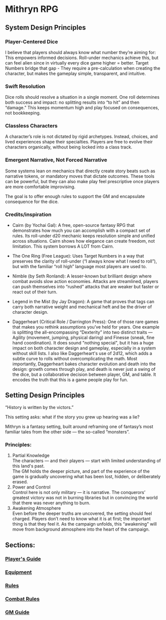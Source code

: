 # Mithryn RPG

## System Design Principles

### Player-Centered Dice

I believe that players should always know what number they’re aiming for: This empowers informed decisions. Roll-under mechanics achieve this, but can feel alien since in virtually every dice game higher = better.
Target Numbers bridge that gap - They require a pre-calculation when creating the character, but makes the gameplay simple, transparent, and intuitive.

### Swift Resolution

Dice rolls should resolve a situation in a single moment. One roll determines both success and impact: no splitting results into “to hit” and then “damage.” This keeps momentum high and play focused on consequences, not bookkeeping.

### Classless Characters

A character’s role is not dictated by rigid archetypes. Instead, choices, and lived experiences shape their specialties. Players are free to evolve their characters organically, without being locked into a class track.

### Emergent Narrative, Not Forced Narrative

Some systems lean on mechanics that directly create story beats such as narrative tokens, or mandatory moves that dictate outcomes. 
These tools can be powerful, but they can also make play feel prescriptive once players are more comfortable improvising.

The goal is to offer enough rules to support the GM and encapsulate consequence for the dice.


### Credits/inspiration

- Cairn (by Yochai Gal): A free, open-source fantasy RPG that demonstrates how much you can accomplish with a compact set of rules. Its roll-under d20 mechanic keeps resolution simple and unified across situations. Cairn shows how elegance can create freedom, not limitation. This system borrows A LOT from Cairn.

- The One Ring (Free League): Uses Target Numbers in a way that preserves the clarity of roll-under (“I always know what I need to roll”), but with the familiar “roll high” language most players are used to.

- Nimble (by Seth Ronland): A lesser-known but brilliant design where combat avoids slow action economies. Attacks are streamlined, players can push themselves into “rushed” attacks that are weaker but faster or react out of their turn.

- Legend in the Mist (by Jay Dragon): A game that proves that tags can carry both narrative weight and mechanical heft and be the driver of character design.

- Daggerheart (Critical Role / Darrington Press): One of those rare games that makes you rethink assumptions you’ve held for years.
One example is splitting the all-encompassing “Dexterity” into two distinct traits — Agility (movement, jumping, physical daring) and Finesse (sneak, fine hand coordination). It does sound "nothing special", but it has a huge impact on both character design and gameplay, especially in a system without skill lists.
I also like Daggerheart's use of 2d12, which adds a subtle curve to rolls without overcomplicating the math. Most importantly, Daggerheart bakes character evolution and death into the design: growth comes through play, and death is never just a swing of the dice, but a collaborative decision between player, GM, and table. It encodes the truth that this is a game people play for fun.

## Setting Design Principles

“History is written by the victors.”

This setting asks: what if the story you grew up hearing was a lie?

Mithryn is a fantasy setting, built around reframing one of fantasy’s most familiar tales from the other side — the so-called “monsters”.

### Principles:

1. Partial Knowledge  
  The characters — and their players — start with limited understanding of this land's past.  
  The GM holds the deeper picture, and part of the experience of the game is gradually uncovering what has been lost, hidden, or deliberately erased.
2. Power and Control  
  Control here is not only military — it is narrative. The conquerors’ greatest victory was not in burning libraries but in convincing the world that there was never anything to burn.  
3. Awakening Atmosphere  
  Even before the deeper truths are uncovered, the setting should feel charged. Players don’t need to know what it is at first; the important thing is that they feel it. As the campaign unfolds, this “awakening” will move from background atmosphere into the heart of the campaign.

## Sections:

### [Player's Guide](/players%20guide.md)
### [Equipment](/equipment.md)
### [Rules](/rules.md)
### [Combat Rules](/combat.md)
### [GM Guide](/gm%20guide.md)